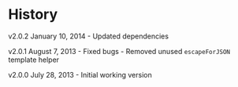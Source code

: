 # History

v2.0.2 January 10, 2014
	- Updated dependencies

v2.0.1 August 7, 2013
	- Fixed bugs
	- Removed unused `escapeForJSON` template helper

v2.0.0 July 28, 2013
	- Initial working version